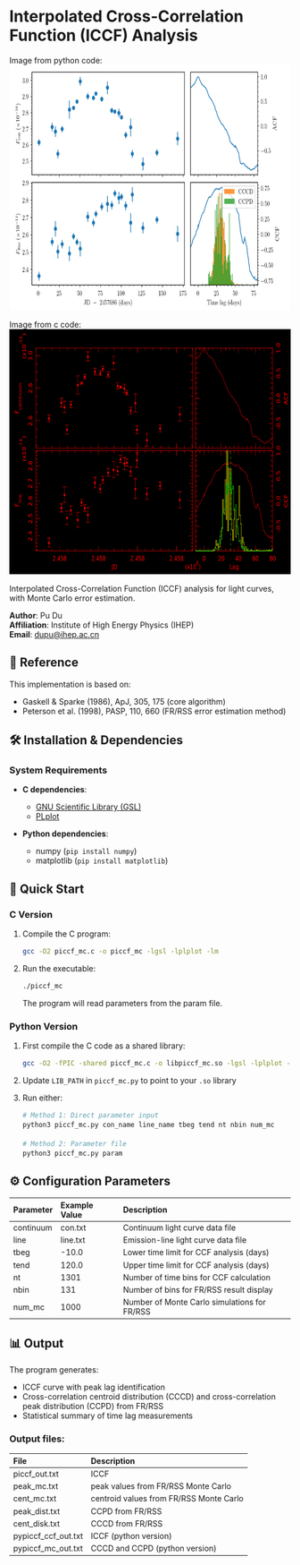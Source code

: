 # Interpolated Cross-Correlation Function (ICCF) Analysis

Image from python code:
<img src="https://github.com/PuDu-Astro/images_for_doc/blob/master/ICCF_python.png" width="720" height="438">

Image from c code:
<img src="https://github.com/PuDu-Astro/images_for_doc/blob/master/ICCF_c.png" width="720" height="438">

Interpolated Cross-Correlation Function (ICCF) analysis for light curves, with Monte Carlo error estimation.

**Author**: Pu Du  
**Affiliation**: Institute of High Energy Physics (IHEP)  
**Email**: dupu@ihep.ac.cn  

## 📖 Reference
This implementation is based on:
- Gaskell & Sparke (1986), ApJ, 305, 175 (core algorithm)
- Peterson et al. (1998), PASP, 110, 660 (FR/RSS error estimation method)

## 🛠 Installation & Dependencies

### System Requirements
- **C dependencies**:
  - [GNU Scientific Library (GSL)](https://www.gnu.org/software/gsl/)
  - [PLplot](http://plplot.sourceforge.net/)

- **Python dependencies**:
  - numpy (`pip install numpy`)
  - matplotlib (`pip install matplotlib`)

## 🚀 Quick Start

### C Version
1. Compile the C program:
   ```bash
   gcc -O2 piccf_mc.c -o piccf_mc -lgsl -lplplot -lm

2. Run the executable:
   ```bash
   ./piccf_mc
   ```
   The program will read parameters from the param file.

### Python Version
1. First compile the C code as a shared library:
   ```bash
   gcc -O2 -fPIC -shared piccf_mc.c -o libpiccf_mc.so -lgsl -lplplot -lm
   ```

2. Update `LIB_PATH` in `piccf_mc.py` to point to your `.so` library
   
4. Run either:
   ```bash
   # Method 1: Direct parameter input
   python3 piccf_mc.py con_name line_name tbeg tend nt nbin num_mc
   
   # Method 2: Parameter file
   python3 piccf_mc.py param
   ```

## ⚙️ Configuration Parameters
|Parameter	|Example Value	|Description  |
|:----------|:--------------|:------------|
|continuum	|con.txt	      |Continuum light curve data file|
|line	      |line.txt	      |Emission-line light curve data file|
|tbeg	      |-10.0	        |Lower time limit for CCF analysis (days)|
|tend	      |120.0	        |Upper time limit for CCF analysis (days)|
|nt	        |1301	          |Number of time bins for CCF calculation|
|nbin	      |131	          |Number of bins for FR/RSS result display|
|num_mc	    |1000	          |Number of Monte Carlo simulations for FR/RSS|

## 📊 Output
The program generates:
- ICCF curve with peak lag identification
- Cross-correlation centroid distribution (CCCD) and cross-correlation peak distribution (CCPD) from FR/RSS
- Statistical summary of time lag measurements

### Output files:
|File	|Description  |
|:----------|:--------------|
|piccf_out.txt	|ICCF	      |
|peak_mc.txt	  |peak values from FR/RSS Monte Carlo |
|cent_mc.txt	  |centroid values from FR/RSS Monte Carlo	        |
|peak_dist.txt	|CCPD from FR/RSS	        |
|cent_disk.txt  |CCCD from FR/RSS	          |
|pypiccf_ccf_out.txt	  |ICCF (python version)	          |
|pypiccf_mc_out.txt	    |CCCD and CCPD (python version)	          |
